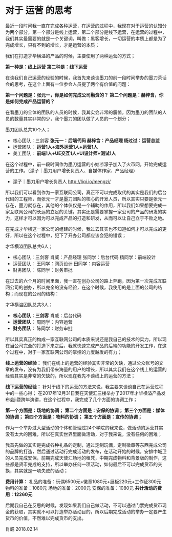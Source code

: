 # 对于 运营 的思考

最近一段时间我一直在完成各种运营，在运营的过程中，我现在对于运营的认知分为两个部分，第一个部分是线上运营，第二个部分是线下运营，在运营的过程中，我们其实最需要的就是一个关键词，叫做：黑客增长，一切运营的本质上都是为了完成增长，只有不到的增长，才是运营的本质；

我们在打造才华横溢的产品的时候，主要使用了两种运营的方式；

**第一种是：线上运营**
**第二种是：线下运营**

在谈我们自己运营的经验的时候，我首先来谈谈墨刀的前一段时间举办的墨刀茶话会的思考，在这个上面有一位参会人员提了两个有价值的问题：

**第一个问题是：张元一，你是如何完成公司融资的？**
**第二个问题是：赫梓含，你是如何完成产品运营的？**

在看墨刀的全体的团队的人员的时候，我其实会非常的震惊，因为墨刀的团队的人员的数量其实非常的少，我个墨刀的团队做了人员的一个划分；

墨刀团队总共10个人；
- 核心团队：三剑客
**张元一：后端代码 赫梓含：产品经理 杨过过：运营总监**
- 运营团队：
**运营1人+海外运营1人+运营1人**
- 美工团队：
**前端1人+UE交互1人+UI设计师+测试1人**


在这个过程中，前一段时间作为墨刀运营的小姑凉濛子加入了火币网，开始完成运营的工作。（濛子｜墨刀用户增长负责人、自媒体作家、产品经理）

- 濛子｜墨刀用户增长负责人 http://liqi.io/mengzi/

所以我们可以看到作为一家互联网公司，真正不可以完成取代的其实是我们的后台代码的工程师，而张元一才是墨刀团队的核心的开发人员，所以其实只要是张元一存在，墨刀就存在，其他的个体仅仅是一个辅助的作用，所以我们如果想要完成一家互联网公司的长远的立足的关键，其实还是需要掌握一家公司的产品的研发的实力，这样才可以因为可以完成产品的打造和研发，从而可以让自己立于不败之地。

在完成才华横这一家公司的组建的时候，我过去其实也不知道如何才可以完成的更好，所以在这个过程中，犯下了开办公司都应该会犯的错误；

才华横溢团队总共6人；
- 核心团队：三剑客
肖威：产品经理 张同学：后台代码 杨同学：前端设计
- 运营团队：
王同学：网页设计 田同学：内容运营
- 财务团队：
陈同学：财务审批

在过去的六个月的时间里面，我一直在创办公司的路上奔跑，因为第一次完成互联网公司的创办，所以完全的没有经验，在这个时候，我使用的是上面的公司的结构；而现在的公司的结构：

才华横溢团队总共3人；
- **核心团队：三剑客**
肖威：后台代码
- **运营团队：**
周同学：内容运营
- **财务团队：**
陈同学：财务审批

所以其实真正的构成一家互联网公司的本质来说还是我自己的技术的实力，所以现在当公司完全的打造下来之后，我就快速完成产品的后端的功能的开发工作，在这个过程中，对于一家互联网公司的掌控的力度越发的有力；

**线上运营的经验：**
我们在线上的运营的经验其实非常的欠缺，通过公众账号的文章的发布，没有为我们带来海量的用户的增长，所以其实我们在这个线上的运营的经验其实是非常的欠缺的，所以现在我先不谈线上的运营的方法；

**线下运营的经验：**
针对于线下的运营的方法来说，我主要来谈谈自己在运营过程中的一些心得；
在2017年12月31日我在天使汇三楼举办了2017年才华横溢产品发布会ji暨跨年演讲，在这个过程中，我完成了几个方面的协调工作；

**第一个方面是：场地的协调；**
**第二个方面是：安保的协调；**
**第三个方面是：媒体的协调；**
**第四个方面是：物料的协调；**
**第五个方面是：宣传的协调；**

作为一个举办过大型活动的个体和管理过24个学院的我来说，做活动的运营其实没有太大的困难，所以在真实世界里面做活动，对于我来说，没有任何的困难；

我首先做的其实是完成各种礼品的定制，通过定制玩偶，定制徽章等东西完成公司的品牌的打造，然后通过活动行完成活动的发布，在活动开始的时候，安排中城卫的人员完成安保，前期完成天使汇场地的租凭，中期完成物料和背景版的制作，这些都是货币完成的支持，所以举办任何一项活动，如何最后不可以完成货币的交换，其实就是一项失败的活动；

**费用计算：**
礼品的准备：玩偶6500元+徽章1080元+展板220元+工作证300元
物料的准备：1080元
场地的准备：2000元
安保的准备：1080元
**共计活动的费用：12260元**

后期我自己在反思的时候，发现如果我们自己做活动，不可以通过门票完成货币现金的获取，其实就不可以打造举办活动目的，所以后期完成活动的举办一定要产生货币的价值，不然难以完成货币的支出。

肖威
2018.02.14
